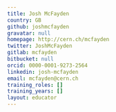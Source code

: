 ```yaml
---
title: Josh McFayden
country: GB
github: joshmcfayden
gravatar: null
homepage: http://cern.ch/mcfayden
twitter: JoshMcFayden
gitlab: mcfayden
bitbucket: null
orcid: 0000-0001-9273-2564
linkedin: josh-mcfayden
email: mcfayden@cern.ch
training_roles: []
training_years: []
layout: educator
---
```


<!-- Optional: Write something about yourself below the '- - >'.
You can use Markdown syntax to style this page.
-->